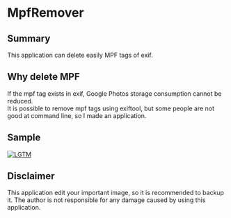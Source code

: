 # MpfRemover

## Summary

This application can delete easily MPF tags of exif.

## Why delete MPF

If the mpf tag exists in exif, Google Photos storage consumption cannot be reduced.  
It is possible to remove mpf tags using exiftool, but some people are not good at command line, so I made an application.

## Sample

[![LGTM](https://media.giphy.com/media/fV5ezKmrRfsuAWUwkK/giphy.gif)](https://media.giphy.com/media/fV5ezKmrRfsuAWUwkK/giphy.gif)

## Disclaimer

This application edit your important image, so it is recommended to backup it.
The author is not responsible for any damage caused by using this application.
